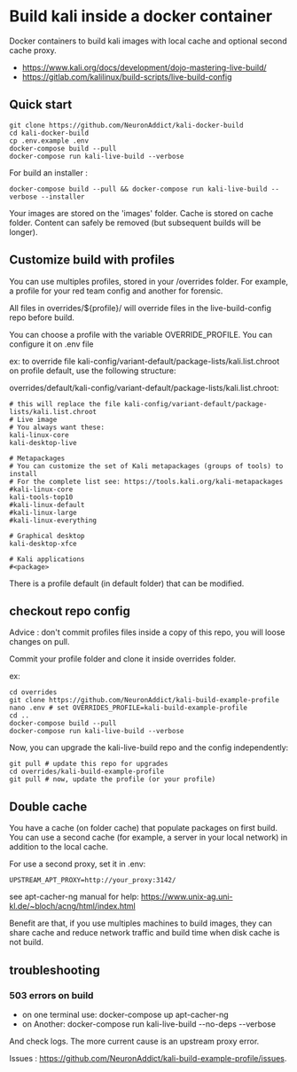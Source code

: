 # Build kali inside a docker container

Docker containers to build kali images with local cache and optional second cache proxy.

- https://www.kali.org/docs/development/dojo-mastering-live-build/
- https://gitlab.com/kalilinux/build-scripts/live-build-config


## Quick start

```
git clone https://github.com/NeuronAddict/kali-docker-build
cd kali-docker-build
cp .env.example .env
docker-compose build --pull
docker-compose run kali-live-build --verbose
```

For build an installer :

```
docker-compose build --pull && docker-compose run kali-live-build --verbose --installer
```

Your images are stored on the 'images' folder.
Cache is stored on cache folder. Content can safely be removed (but subsequent builds will be longer). 


## Customize build with profiles

You can use multiples profiles, stored in your /overrides folder.
For example, a profile for your red team config and another for forensic.

All files in overrides/${profile}/ will override files in the live-build-config repo before build.

You can choose a profile with the variable OVERRIDE_PROFILE. You can configure it on .env file

ex: to override file kali-config/variant-default/package-lists/kali.list.chroot on profile default, use the following structure:

overrides/default/kali-config/variant-default/package-lists/kali.list.chroot:
```
# this will replace the file kali-config/variant-default/package-lists/kali.list.chroot
# Live image
# You always want these:
kali-linux-core
kali-desktop-live

# Metapackages
# You can customize the set of Kali metapackages (groups of tools) to install
# For the complete list see: https://tools.kali.org/kali-metapackages
#kali-linux-core
kali-tools-top10
#kali-linux-default
#kali-linux-large
#kali-linux-everything

# Graphical desktop
kali-desktop-xfce

# Kali applications
#<package>
```

There is a profile default (in default folder) that can be modified.


## checkout repo config

Advice : don't commit profiles files inside a copy of this repo, you will loose changes on pull.

Commit your profile folder and clone it inside overrides folder.

ex:
```
cd overrides
git clone https://github.com/NeuronAddict/kali-build-example-profile
nano .env # set OVERRIDES_PROFILE=kali-build-example-profile
cd ..
docker-compose build --pull
docker-compose run kali-live-build --verbose
```

Now, you can upgrade the kali-live-build repo and the config independently:

```
git pull # update this repo for upgrades
cd overrides/kali-build-example-profile
git pull # now, update the profile (or your profile)
```

## Double cache

You have a cache (on folder cache) that populate packages on first build.
You can use a second cache (for example, a server in your local network) in addition to the local cache.

For use a second proxy, set it in .env:

```
UPSTREAM_APT_PROXY=http://your_proxy:3142/
```

see apt-cacher-ng manual for help: https://www.unix-ag.uni-kl.de/~bloch/acng/html/index.html

Benefit are that, if you use multiples machines to build images, they can share cache and reduce network traffic and build time when disk cache is not build.


## troubleshooting

### 503 errors on build

- on one terminal use: docker-compose up apt-cacher-ng
- on Another: docker-compose run kali-live-build --no-deps --verbose

And check logs. The more current cause is an upstream proxy error.

Issues : https://github.com/NeuronAddict/kali-build-example-profile/issues.
